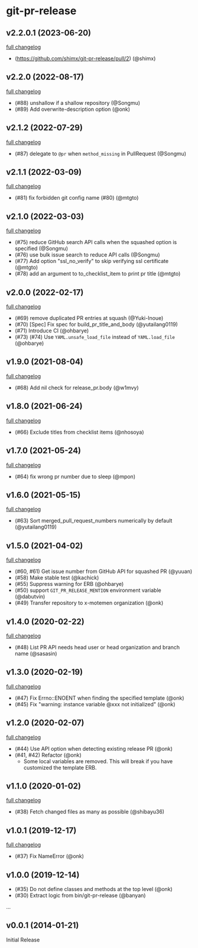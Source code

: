 # git-pr-release

## v2.2.0.1 (2023-06-20)

[full changelog](https://github.com/shimx/git-pr-release/compare/v2.2.0...v2.2.0.1)

- (https://github.com/shimx/git-pr-release/pull/2) (@shimx)

## v2.2.0 (2022-08-17)

[full changelog](https://github.com/x-motemen/git-pr-release/compare/v2.1.2...v2.2.0)

* (#88) unshallow if a shallow repository (@Songmu)
* (#89) Add overwrite-description option (@onk)

## v2.1.2 (2022-07-29)

[full changelog](https://github.com/x-motemen/git-pr-release/compare/v2.1.1...v2.1.2)

* (#87) delegate to `@pr` when `method_missing` in PullRequest (@Songmu)

## v2.1.1 (2022-03-09)

[full changelog](https://github.com/x-motemen/git-pr-release/compare/v2.1.0...v2.1.1)

* (#81) fix forbidden git config name (#80) (@mtgto)

## v2.1.0 (2022-03-03)

[full changelog](https://github.com/x-motemen/git-pr-release/compare/v2.0.0...v2.1.0)

* (#75) reduce GitHub search API calls when the squashed option is specified (@Songmu)
* (#76) use bulk issue search to reduce API calls (@Songmu)
* (#77) Add option "ssl_no_verify" to skip verifying ssl certificate (@mtgto)
* (#78) add an argument to to_checklist_item to print pr title (@mtgto)

## v2.0.0 (2022-02-17)

[full changelog](https://github.com/x-motemen/git-pr-release/compare/v1.9.0...v2.0.0)

* (#69) remove duplicated PR entries at squash (@Yuki-Inoue)
* (#70) [Spec] Fix spec for build_pr_title_and_body (@yutailang0119)
* (#71) Introduce CI (@ohbarye)
* (#73) (#74) Use `YAML.unsafe_load_file` instead of `YAML.load_file` (@ohbarye)

## v1.9.0 (2021-08-04)

[full changelog](https://github.com/x-motemen/git-pr-release/compare/v1.8.0...v1.9.0)

* (#68) Add nil check for release\_pr.body (@w1mvy)

## v1.8.0 (2021-06-24)

[full changelog](https://github.com/x-motemen/git-pr-release/compare/v1.7.0...v1.8.0)

* (#66) Exclude titles from checklist items (@nhosoya)

## v1.7.0 (2021-05-24)

[full changelog](https://github.com/x-motemen/git-pr-release/compare/v1.6.0...v1.7.0)

* (#64) fix wrong pr number due to sleep (@mpon)

## v1.6.0 (2021-05-15)

[full changelog](https://github.com/x-motemen/git-pr-release/compare/v1.5.0...v1.6.0)

* (#63) Sort merged_pull_request_numbers numerically by default (@yutailang0119)

## v1.5.0 (2021-04-02)

[full changelog](https://github.com/x-motemen/git-pr-release/compare/v1.4.0...v1.5.0)

* (#60, #61) Get issue number from GitHub API for squashed PR (@yuuan)
* (#58) Make stable test (@kachick)
* (#55) Suppress warning for ERB (@ohbarye)
* (#50) support `GIT_PR_RELEASE_MENTION` environment variable (@dabutvin)
* (#49) Transfer repository to x-motemen organization (@onk)

## v1.4.0 (2020-02-22)

[full changelog](https://github.com/x-motemen/git-pr-release/compare/v1.3.0...v1.4.0)

* (#48) List PR API needs head user or head organization and branch name (@sasasin)

## v1.3.0 (2020-02-19)

[full changelog](https://github.com/x-motemen/git-pr-release/compare/v1.2.0...v1.3.0)

* (#47) Fix Errno::ENOENT when finding the specified template (@onk)
* (#45) Fix "warning: instance variable @xxx not initialized" (@onk)

## v1.2.0 (2020-02-07)

[full changelog](https://github.com/x-motemen/git-pr-release/compare/v1.1.0...v1.2.0)

* (#44) Use API option when detecting existing release PR (@onk)
* (#41, #42) Refactor (@onk)
  - Some local variables are removed. This will break if you have customized the template ERB.

## v1.1.0 (2020-01-02)

[full changelog](https://github.com/x-motemen/git-pr-release/compare/v1.0.1...v1.1.0)

* (#38) Fetch changed files as many as possible (@shibayu36)

## v1.0.1 (2019-12-17)

[full changelog](https://github.com/x-motemen/git-pr-release/compare/v1.0.0...v1.0.1)

* (#37) Fix NameError (@onk)

## v1.0.0 (2019-12-14)

* (#35) Do not define classes and methods at the top level (@onk)
* (#30) Extract logic from bin/git-pr-release (@banyan)

...

## v0.0.1 (2014-01-21)

Initial Release
